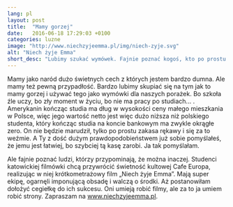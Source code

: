 ```yaml
---
lang: pl
layout: post
title:  "Mamy gorzej"
date:   2016-06-18 17:29:03 +0100
categories: luzne
image: "http://www.niechzyjeemma.pl/img/niech-zyje.svg"
alt: "Niech żyje Emma"
short_desc: "Lubimy szukać wymówek. Fajnie poznać kogoś, kto po prostu spełnia marzenia."
---
```


Mamy jako naród dużo świetnych cech z których jestem bardzo dumna. Ale mamy też pewną przypadłość. Bardzo lubimy skupiać się na tym jak to mamy gorzej
i używać tego jako wymówki dla naszych porażek. 
Bo szkoła źle uczy, bo zły moment w życiu, bo nie ma pracy po studiach... . 
Amerykanin kończąc studia ma dług w wysokości ceny małego mieszkania w Polsce, więc jego wartość netto jest więc dużo niższa niż
polskiego studenta, który kończąc studia na koncie bankowym ma zwykle okrągłe zero. 
On nie będzie marudził, tylko po prostu zakasa rękawy i się za to weźmie. A Ty z dość dużym prawdopodobieństwem już sobie pomyślałeś, że jemu jest łatwiej, bo szybciej tą kasę zarobi. Ja tak pomyślałam.

Ale fajnie poznać ludzi, którzy przypominają, że można inaczej. Studenci katowickiej filmówki chcą przywrócić świetność kultowej Cafe Europa, 
realizując w niej krótkometrażowy film „Niech żyje Emma”. Mają super ekipę, ogarnęli imponującą obsadę i walczą o środki.
Aż postanowiłam dołożyć cegiełkę do ich sukcesu. Oni umieją robić filmy, ale za to ja umiem robić strony. 
Zapraszam na www.niechzyjeemma.pl.

